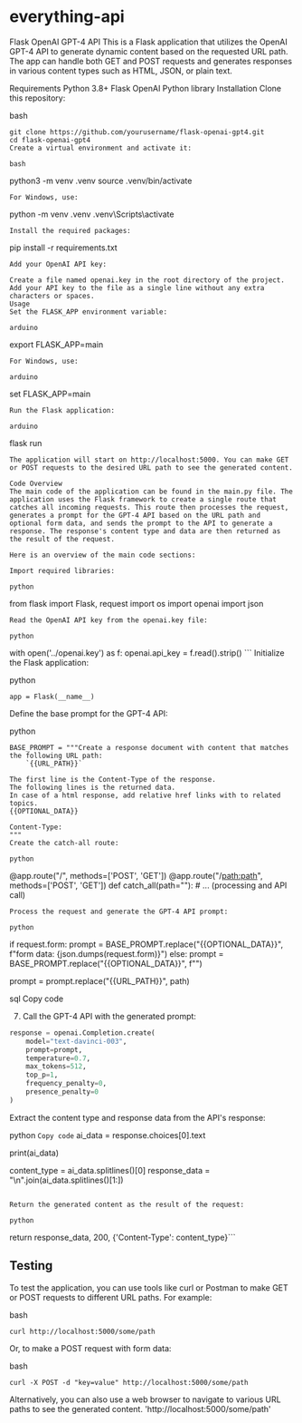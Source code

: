 # everything-api

Flask OpenAI GPT-4 API
This is a Flask application that utilizes the OpenAI GPT-4 API to generate dynamic content based on the requested URL path. The app can handle both GET and POST requests and generates responses in various content types such as HTML, JSON, or plain text.

Requirements
Python 3.8+
Flask
OpenAI Python library
Installation
Clone this repository:

bash
```
git clone https://github.com/yourusername/flask-openai-gpt4.git
cd flask-openai-gpt4
Create a virtual environment and activate it:

bash
```
python3 -m venv .venv
source .venv/bin/activate
```
For Windows, use:

```
python -m venv .venv
.venv\Scripts\activate
```
Install the required packages:

```
pip install -r requirements.txt
```
Add your OpenAI API key:

Create a file named openai.key in the root directory of the project.
Add your API key to the file as a single line without any extra characters or spaces.
Usage
Set the FLASK_APP environment variable:

arduino
```
export FLASK_APP=main
```
For Windows, use:

arduino
```
set FLASK_APP=main
```
Run the Flask application:

arduino
```
flask run
```
The application will start on http://localhost:5000. You can make GET or POST requests to the desired URL path to see the generated content.

Code Overview
The main code of the application can be found in the main.py file. The application uses the Flask framework to create a single route that catches all incoming requests. This route then processes the request, generates a prompt for the GPT-4 API based on the URL path and optional form data, and sends the prompt to the API to generate a response. The response's content type and data are then returned as the result of the request.

Here is an overview of the main code sections:

Import required libraries:

python
```
from flask import Flask, request
import os
import openai
import json

```
Read the OpenAI API key from the openai.key file:

python
```
with open('../openai.key') as f:
    openai.api_key = f.read().strip()
    ```
Initialize the Flask application:

python
```
app = Flask(__name__)
```
Define the base prompt for the GPT-4 API:

python
```
BASE_PROMPT = """Create a response document with content that matches the following URL path: 
    `{{URL_PATH}}`

The first line is the Content-Type of the response.
The following lines is the returned data.
In case of a html response, add relative href links with to related topics.
{{OPTIONAL_DATA}}

Content-Type:
"""
Create the catch-all route:

python
```
@app.route("/", methods=['POST', 'GET'])
@app.route("/<path:path>", methods=['POST', 'GET'])
def catch_all(path=""):
    # ... (processing and API call)
```
Process the request and generate the GPT-4 API prompt:

python
```
if request.form:
    prompt = BASE_PROMPT.replace("{{OPTIONAL_DATA}}", f"form data: {json.dumps(request.form)}")
else: prompt = BASE_PROMPT.replace("{{OPTIONAL_DATA}}", f"")

prompt = prompt.replace("{{URL_PATH}}", path)

sql
Copy code

7. Call the GPT-4 API with the generated prompt:

```python
response = openai.Completion.create(
    model="text-davinci-003",
    prompt=prompt,
    temperature=0.7,
    max_tokens=512,
    top_p=1,
    frequency_penalty=0,
    presence_penalty=0
)
```

Extract the content type and response data from the API's response:

python
```Copy code```
ai_data = response.choices[0].text

print(ai_data)

content_type = ai_data.splitlines()[0]
response_data = "\n".join(ai_data.splitlines()[1:])
```

Return the generated content as the result of the request:

python
```
return response_data, 200, {'Content-Type': content_type}```

## Testing
To test the application, you can use tools like curl or Postman to make GET or POST requests to different URL paths. For example:

bash
```
curl http://localhost:5000/some/path
```
Or, to make a POST request with form data:

bash
```
curl -X POST -d "key=value" http://localhost:5000/some/path
```

Alternatively, you can also use a web browser to navigate to various URL paths to see the generated content.
'http://localhost:5000/some/path'
